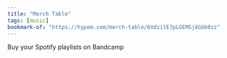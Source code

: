 ```yaml
---
title: "Merch Table"
tags: [music]
bookmark-of: "https://hypem.com/merch-table/6XdzitE7pLGEMSj8Gbb0zz"
---
```

Buy your Spotify playlists on Bandcamp